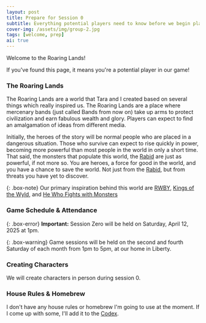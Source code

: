 ```yaml
---
layout: post
title: Prepare for Session 0
subtitle: Everything potential players need to know before we begin play!
cover-img: /assets/img/group-2.jpg
tags: [welcome, prep]
ai: true
---
```


Welcome to the Roaring Lands!

If you've found this page, it means you're a potential player in our game!

### The Roaring Lands
The Roaring Lands are a world that Tara and I created based on several things which really inspired us. The Roaring Lands are a place where mercenary bands (just called Bands from now on) take up arms to protect civilization and earn fabulous wealth and glory. Players can expect to find an amalgamation of ideas from different media.

Initially, the heroes of the story will be normal people who are placed in a dangerous situation. Those who survive can expect to rise quickly in power, becoming more powerful than most people in the world in only a short time. That said, the monsters that populate this world, the [Rabid](/codex/the-rabid) are just as powerful, if not more so. You are heroes, a force for good in the world, and you have a chance to save the world. Not just from the [Rabid](/codex/the-rabid), but from threats you have yet to discover.

{: .box-note}
Our primary inspiration behind this world are [RWBY](https://en.wikipedia.org/wiki/RWBY), [Kings of the Wyld](https://en.wikipedia.org/wiki/Kings_of_the_Wyld), and [He Who Fights with Monsters](https://hewhofightswithmonsters.com/)

### Game Schedule & Attendance

{: .box-error}
**Important:** Session Zero will be held on Saturday, April 12, 2025 at 1pm.

{: .box-warning}
Game sessions will be held on the second and fourth Saturday of each month from 1pm to 5pm, at our home in Liberty.



### Creating Characters
We will create characters in person during session 0.

### House Rules & Homebrew
I don't have any house rules or homebrew I'm going to use at the moment. If I come up with some, I'll add it to the [Codex](/codex).